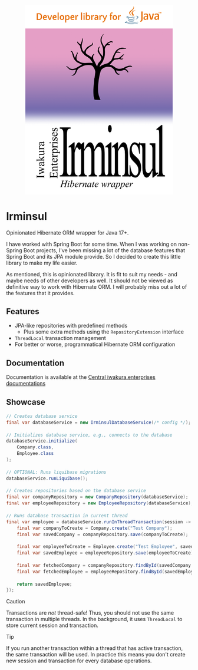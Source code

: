 <div align="center">
  <a href="https://docs.iwakura.enterprises/irminsul.html"><img width="400" src="irminsul-logo.png" /></a>
</div>

# Irminsul

Opinionated Hibernate ORM wrapper for Java 17+.

I have worked with Spring Boot for some time. When I was working on non-Spring Boot projects, I've been
missing a lot of the database features that Spring Boot and its JPA module provide. So I decided to create
this little library to make my life easier.

As mentioned, this is opinionated library. It is fit to suit my needs - and maybe needs of other developers as well.
It should not be viewed as definitive way to work with Hibernate ORM. I will probably miss out a lot of the features
that it provides.

## Features

- JPA-like repositories with predefined methods
  - Plus some extra methods using the `RepositoryExtension` interface
- `ThreadLocal` transaction management
- For better or worse, programmatical Hibernate ORM configuration

## Documentation

Documentation is available at the [Central iwakura.enterprises documentations](https://docs.iwakura.enterprises/irminsul.html)

## Showcase

```java
// Creates database service
final var databaseService = new IrminsulDatabaseService(/* config */);

// Initializes database service, e.g., connects to the database
databaseService.initialize(
    Company.class,
    Employee.class
);

// OPTIONAL: Runs liquibase migrations
databaseService.runLiquibase();

// Creates repositories based on the database service
final var companyRepository = new CompanyRepository(databaseService);
final var employeeRepository = new EmployeeRepository(databaseService);

// Runs database transaction in current thread
final var employee = databaseService.runInThreadTransaction(session -> {
    final var companyToCreate = Company.create("Test Company");
    final var savedCompany = companyRepository.save(companyToCreate);
    
    final var employeeToCreate = Employee.create("Test Employee", savedCompany);
    final var savedEmployee = employeeRepository.save(employeeToCreate);
    
    final var fetchedCompany = companyRepository.findById(savedCompany.getId());
    final var fetchedEmployee = employeeRepository.findById(savedEmployee.getId());
    
    return savedEmployee;
});
```

> [!CAUTION]
> Transactions are *not* thread-safe! Thus, you should not use the same transaction in multiple threads. In the
> background, it uses `ThreadLocal` to store current session and transaction.

> [!TIP]
> If you run another transaction within a thread that has active transaction, the same transaction will be used.
> In practice this means you don't create new session and transaction for every database operations.
